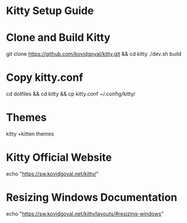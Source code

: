 # Kitty Setup Guide

# Clone and Build Kitty
git clone https://github.com/kovidgoyal/kitty.git && cd kitty
./dev.sh build

# Copy kitty.conf
cd dotfiles && cd kitty && cp kitty.conf ~/.config/kitty/

# Themes
kitty +kitten themes

# Kitty Official Website
echo "https://sw.kovidgoyal.net/kitty/"

# Resizing Windows Documentation
echo "https://sw.kovidgoyal.net/kitty/layouts/#resizing-windows"
